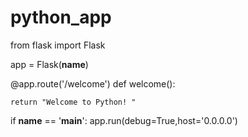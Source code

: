 # python_app
from flask import Flask

app = Flask(__name__)

@app.route('/welcome')
def welcome():


    return "Welcome to Python! "



if __name__ == '__main__':
    app.run(debug=True,host='0.0.0.0')
